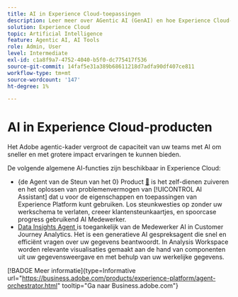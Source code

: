 ```yaml
---
title: AI in Experience Cloud-toepassingen
description: Leer meer over AGentic AI (GenAI) en hoe Experience Cloud-toepassingen gebruikmaken van Adobe AGentic-framework.
solution: Experience Cloud
topic: Artificial Intelligence
feature: Agentic AI, AI Tools
role: Admin, User
level: Intermediate
exl-id: c1a8f9a7-4752-4040-b5f0-dc775417f536
source-git-commit: 14faf5e31a389b68611218d7adfa90df407ce811
workflow-type: tm+mt
source-wordcount: '147'
ht-degree: 1%

---
```


# AI in Experience Cloud-producten

Het Adobe agentic-kader vergroot de capaciteit van uw teams met AI om sneller en met grotere impact ervaringen te kunnen bieden.

De volgende algemene AI-functies zijn beschikbaar in Experience Cloud:

* {de Agent van de Steun van het 0} Product [&#128279;](https://experienceleague.adobe.com/en/docs/experience-platform/ai-assistant/new-features/customer-support) is het zelf-dienen zuiveren en het oplossen van problemenvermogen van [!UICONTROL AI Assistant] dat u voor de eigenschappen en toepassingen van Experience Platform kunt gebruiken.  Los steunkwesties op zonder uw werkschema te verlaten, creeer klantensteunkaartjes, en spoorcase progress gebruikend AI Medewerker.
* [ Data Insights Agent ](https://experienceleague.adobe.com/en/docs/analytics-platform/using/cja-overview/cja-b2c-overview/data-analysis-ai) is toegankelijk van de Medewerker AI in Customer Journey Analytics. Het is een generatieve AI gespreksagent die snel en efficiënt vragen over uw gegevens beantwoordt. In Analysis Workspace worden relevante visualisaties gemaakt aan de hand van componenten uit uw gegevensweergave en met behulp van uw werkelijke gegevens.

[!BADGE Meer informatie]{type=Informative url="https://business.adobe.com/products/experience-platform/agent-orchestrator.html" tooltip="Ga naar Business.adobe.com"}
